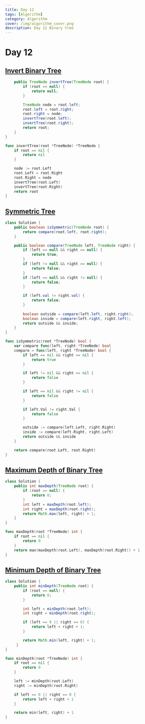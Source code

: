 ```yaml
---
title: Day 12
tags: [Algorithm]
category: Algorithm
cover: /img/algorithm_cover.png
description: Day 12 Binary tree
---
```


# Day 12

## [Invert Binary Tree](https://leetcode.com/problems/invert-binary-tree/description/)

```java
    public TreeNode invertTree(TreeNode root) {
        if (root == null) {
            return null;
        }

        TreeNode node = root.left;
        root.left = root.right;
        root.right = node;
        invertTree(root.left);
        invertTree(root.right);
        return root;
    }
}
```

```go
func invertTree(root *TreeNode) *TreeNode {
	if root == nil {
		return nil
	}

	node := root.Left
	root.Left = root.Right
	root.Right = node
	invertTree(root.Left)
	invertTree(root.Right)
	return root
}
```

## [Symmetric Tree](https://leetcode.com/problems/symmetric-tree/description/)

```java
class Solution {
    public boolean isSymmetric(TreeNode root) {
        return compare(root.left, root.right);
    }

    public boolean compare(TreeNode left, TreeNode right) {
        if (left == null && right == null) {
            return true;
        } 
        if (left != null && right == null) {
            return false;
        }
        if (left == null && right != null) {
            return false;
        }

        if (left.val != right.val) {
            return false;
        }
        
        boolean outside = compare(left.left, right.right);
        boolean inside = compare(left.right, right.left);
        return outside && inside;
    }
}
```

```go
func isSymmetric(root *TreeNode) bool {
	var compare func(left, right *TreeNode) bool
	compare = func(left, right *TreeNode) bool {
		if left == nil && right == nil {
			return true
		}

		if left != nil && right == nil {
			return false
		}

		if left == nil && right != nil {
			return false
		}

		if left.Val != right.Val {
			return false
		}

		outside := compare(left.Left, right.Right)
		inside := compare(left.Right, right.Left)
		return outside && inside
	}

	return compare(root.Left, root.Right)
}
```

## [Maximum Depth of Binary Tree](https://leetcode.com/problems/maximum-depth-of-binary-tree/description/)

```java
class Solution {
    public int maxDepth(TreeNode root) {
        if (root == null) {
            return 0;
        }
        int left = maxDepth(root.left);
        int right = maxDepth(root.right);
        return Math.max(left, right) + 1;
    }
}
```

```go
func maxDepth(root *TreeNode) int {
	if root == nil {
		return 0
	}
	return max(maxDepth(root.Left), maxDepth(root.Right)) + 1
}
```

## [Minimum Depth of Binary Tree](https://leetcode.com/problems/minimum-depth-of-binary-tree/description/)

```java
class Solution {
    public int minDepth(TreeNode root) {
        if (root == null) {
            return 0;
        }

        int left = minDepth(root.left);
        int right = minDepth(root.right);

        if (left == 0 || right == 0) {
            return left + right + 1;
        }

        return Math.min(left, right) + 1;
     }
}
```

```go
func minDepth(root *TreeNode) int {
	if root == nil {
		return 0
	}

	left := minDepth(root.Left)
	right := minDepth(root.Right)

	if left == 0 || right == 0 {
		return left + right + 1
	}

	return min(left, right) + 1
}
```

